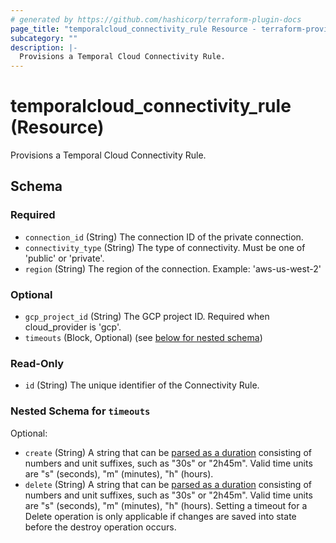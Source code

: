 ```yaml
---
# generated by https://github.com/hashicorp/terraform-plugin-docs
page_title: "temporalcloud_connectivity_rule Resource - terraform-provider-temporalcloud"
subcategory: ""
description: |-
  Provisions a Temporal Cloud Connectivity Rule.
---
```


# temporalcloud_connectivity_rule (Resource)

Provisions a Temporal Cloud Connectivity Rule.



<!-- schema generated by tfplugindocs -->
## Schema

### Required

- `connection_id` (String) The connection ID of the private connection.
- `connectivity_type` (String) The type of connectivity. Must be one of 'public' or 'private'.
- `region` (String) The region of the connection. Example: 'aws-us-west-2'

### Optional

- `gcp_project_id` (String) The GCP project ID. Required when cloud_provider is 'gcp'.
- `timeouts` (Block, Optional) (see [below for nested schema](#nestedblock--timeouts))

### Read-Only

- `id` (String) The unique identifier of the Connectivity Rule.

<a id="nestedblock--timeouts"></a>
### Nested Schema for `timeouts`

Optional:

- `create` (String) A string that can be [parsed as a duration](https://pkg.go.dev/time#ParseDuration) consisting of numbers and unit suffixes, such as "30s" or "2h45m". Valid time units are "s" (seconds), "m" (minutes), "h" (hours).
- `delete` (String) A string that can be [parsed as a duration](https://pkg.go.dev/time#ParseDuration) consisting of numbers and unit suffixes, such as "30s" or "2h45m". Valid time units are "s" (seconds), "m" (minutes), "h" (hours). Setting a timeout for a Delete operation is only applicable if changes are saved into state before the destroy operation occurs.
